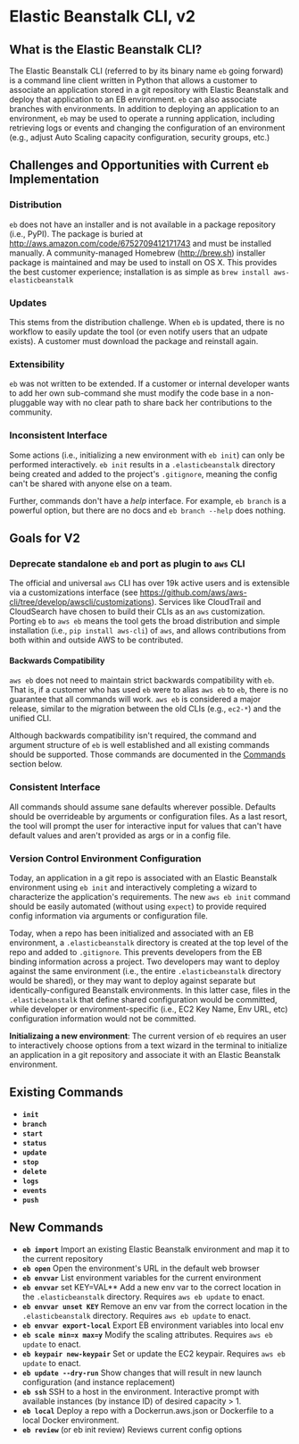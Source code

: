 # Elastic Beanstalk CLI, v2

## What is the Elastic Beanstalk CLI?
The Elastic Beanstalk CLI (referred to by its binary name `eb` going forward) is a command line client written in Python that allows a customer to associate an application stored in a git repository with Elastic Beanstalk and deploy that application to an EB environment. `eb` can also associate branches with environments. In addition to deploying an application to an environment, `eb` may be used to operate a running application, including retrieving logs or events and changing the configuration of an environment (e.g., adjust Auto Scaling capacity configuration, security groups, etc.)

## Challenges and Opportunities with Current `eb` Implementation
### Distribution
`eb` does not have an installer and is not available in a package repository (i.e., PyPI). The package is buried at http://aws.amazon.com/code/6752709412171743 and must be installed manually. A community-managed Homebrew (http://brew.sh) installer package is maintained and may be used to install on OS X. This provides the best customer experience; installation is as simple as `brew install aws-elasticbeanstalk`

### Updates
This stems from the distribution challenge. When `eb` is updated, there is no workflow to easily update the tool (or even notify users that an udpate exists). A customer must download the package and reinstall again.

### Extensibility
`eb` was not written to be extended. If a customer or internal developer wants to add her own sub-command she must modify the code base in a non-pluggable way with no clear path to share back her contributions to the community.

### Inconsistent Interface
Some actions (i.e., initializing a new environment with `eb init`) can only be performed interactively. `eb init` results in a `.elasticbeanstalk` directory being created and added to the project's `.gitignore`, meaning the config can't be shared with anyone else on a team.

Further, commands don't have a _help_ interface. For example, `eb branch` is a powerful option, but there are no docs and `eb branch --help` does nothing.

## Goals for V2
### Deprecate standalone `eb` and port as plugin to `aws` CLI
The official and universal `aws` CLI has over 19k active users and is extensible via a customizations interface (see https://github.com/aws/aws-cli/tree/develop/awscli/customizations). Services like CloudTrail and CloudSearch have chosen to build their CLIs as an `aws` customization. Porting `eb` to `aws eb` means the tool gets the broad distribution and simple installation (i.e., `pip install aws-cli`) of `aws`, and allows contributions from both within and outside AWS to be contributed.

#### Backwards Compatibility
`aws eb` does not need to maintain strict backwards compatibility with `eb`. That is, if a customer who has used `eb` were to alias `aws eb` to  `eb`, there is no guarantee that all commands will work. `aws eb` is considered a major release, similar to the migration between the old CLIs (e.g., `ec2-*`) and the unified CLI.

Although backwards compatibility isn't required, the command and argument structure of `eb` is well established and all existing commands should be supported. Those commands are documented in the [Commands](#commands) section below.

### Consistent Interface
All commands should assume sane defaults wherever possible. Defaults should be overrideable by arguments or configuration files. As a last resort, the tool will prompt the user for interactive input for values that can't have default values and aren't provided as args or in a config file.

### Version Control Environment Configuration
Today, an application in a git repo is associated with an Elastic Beanstalk environment using `eb init` and interactively completing a wizard to characterize the application's requirements. The new `aws eb init` command should be easily automated (without using `expect`) to provide required config information via arguments or configuration file.

Today, when a repo has been initialized and associated with an EB environment, a `.elasticbeanstalk` directory is created at the top level of the repo and added to `.gitignore`. This prevents developers from the EB binding information across a project. Two developers may want to deploy against the same environment (i.e., the entire `.elasticbeanstalk` directory would be shared), or they may want to deploy against separate but identically-configured Beanstalk environments. In this latter case, files in the `.elasticbeanstalk` that define shared configuration would be committed, while developer or environment-specific (i.e., EC2 Key Name, Env URL, etc) configuration information would not be committed.




**Initializaing a new environment**: The current version of `eb` requires an user to interactively choose options from a text wizard in the terminal to initialize an application in a git repository and associate it with an Elastic Beanstalk environment.

## Existing Commands
* **`init`**
* **`branch`**
* **`start`**
* **`status`**
* **`update`**
* **`stop`**
* **`delete`**
* **`logs`**
* **`events`**
* **`push`**

## New Commands
* **`eb import`** Import an existing Elastic Beanstalk environment and map it to the current repository
* **`eb open`** Open the environment's URL in the default web browser
* **`eb envvar`** List environment variables for the current environment
* **`eb envvar`** set KEY=VAL** Add a new env var to the correct location in the `.elasticbeanstalk` directory. Requires `aws eb update` to enact.
* **`eb envvar unset KEY`** Remove an env var from the correct location in the `.elasticbeanstalk` directory. Requires `aws eb update` to enact.
* **`eb envvar export-local`** Export EB environment variables into local env
* **`eb scale min=x max=y`** Modify the scaling attributes. Requires `aws eb update` to enact.
* **`eb keypair new-keypair`** Set or update the EC2 keypair. Requires `aws eb update` to enact.
* **`eb update --dry-run`** Show changes that will result in new launch configuration (and instance replacement)
* **`eb ssh`** SSH to a host in the environment. Interactive prompt with available instances (by instance ID) of desired capacity > 1.
* **`eb local`** Deploy a repo with a Dockerrun.aws.json or Dockerfile to a local Docker environment.
* **`eb review`** (or eb init review) Reviews current config options
